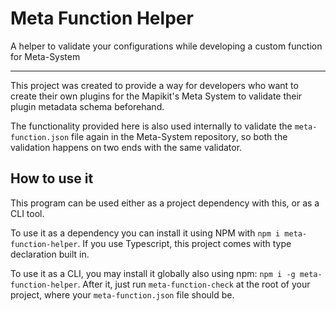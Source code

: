 # Meta Function Helper
A helper to validate your configurations while developing a custom function for Meta-System

----

This project was created to provide a way for developers who want to create their own plugins for the Mapikit's Meta System to validate their plugin metadata schema beforehand.

The functionality provided here is also used internally to validate the `meta-function.json` file again in the Meta-System repository, so both the validation happens on two ends with the same validator.

## How to use it
This program can be used either as a project dependency with this, or as a CLI tool.

To use it as a dependency you can install it using NPM with `npm i meta-function-helper`. If you use Typescript, this project comes with type declaration built in.

To use it as a CLI, you may install it globally also using npm: `npm i -g meta-function-helper`. After it, just run `meta-function-check` at the root of your project, where your `meta-function.json` file should be.
